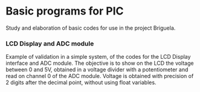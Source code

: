 # Basic programs for PIC
Study and elaboration of basic codes for use in the project Briguela.

### LCD Display and ADC module
Example of validation in a simple system, of the codes for the LCD Display interface and ADC module. The objective is to show on the LCD the voltage between 0 and 5V, obtained in a voltage divider with a potentiometer and read on channel 0 of the ADC module.
Voltage is obtained with precision of 2 digits after the decimal point, without using float variables.


 


